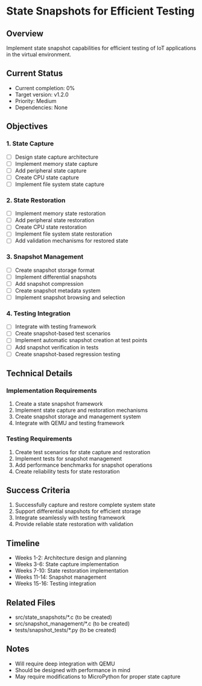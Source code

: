 # State Snapshots for Efficient Testing

## Overview
Implement state snapshot capabilities for efficient testing of IoT applications in the virtual environment.

## Current Status
- Current completion: 0%
- Target version: v1.2.0
- Priority: Medium
- Dependencies: None

## Objectives

### 1. State Capture
- [ ] Design state capture architecture
- [ ] Implement memory state capture
- [ ] Add peripheral state capture
- [ ] Create CPU state capture
- [ ] Implement file system state capture

### 2. State Restoration
- [ ] Implement memory state restoration
- [ ] Add peripheral state restoration
- [ ] Create CPU state restoration
- [ ] Implement file system state restoration
- [ ] Add validation mechanisms for restored state

### 3. Snapshot Management
- [ ] Create snapshot storage format
- [ ] Implement differential snapshots
- [ ] Add snapshot compression
- [ ] Create snapshot metadata system
- [ ] Implement snapshot browsing and selection

### 4. Testing Integration
- [ ] Integrate with testing framework
- [ ] Create snapshot-based test scenarios
- [ ] Implement automatic snapshot creation at test points
- [ ] Add snapshot verification in tests
- [ ] Create snapshot-based regression testing

## Technical Details

### Implementation Requirements
1. Create a state snapshot framework
2. Implement state capture and restoration mechanisms
3. Create snapshot storage and management system
4. Integrate with QEMU and testing framework

### Testing Requirements
1. Create test scenarios for state capture and restoration
2. Implement tests for snapshot management
3. Add performance benchmarks for snapshot operations
4. Create reliability tests for state restoration

## Success Criteria
1. Successfully capture and restore complete system state
2. Support differential snapshots for efficient storage
3. Integrate seamlessly with testing framework
4. Provide reliable state restoration with validation

## Timeline
- Weeks 1-2: Architecture design and planning
- Weeks 3-6: State capture implementation
- Weeks 7-10: State restoration implementation
- Weeks 11-14: Snapshot management
- Weeks 15-16: Testing integration

## Related Files
- src/state_snapshots/*.c (to be created)
- src/snapshot_management/*.c (to be created)
- tests/snapshot_tests/*.py (to be created)

## Notes
- Will require deep integration with QEMU
- Should be designed with performance in mind
- May require modifications to MicroPython for proper state capture
